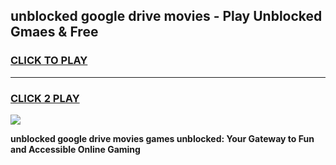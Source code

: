 
## unblocked google drive movies - Play Unblocked Gmaes & Free
<h3>
<a href="https://news.freeplayer.one?title=unblocked_google_drive_movies&ref=16F">CLICK TO PLAY</a></h3>
<hr>

<h3>
<a href="https://news.freeplayer.one?title=unblocked_google_drive_movies&ref=16F">CLICK 2 PLAY</a>
  
</h3>

<a href="https://news.freeplayer.one?title=unblocked_google_drive_movies&ref=16F/"><img src="https://clearcache.store/games.png"></a>


**unblocked google drive movies games unblocked: Your Gateway to Fun and Accessible Online Gaming**
